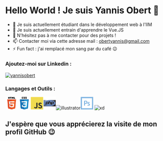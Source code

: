 # Hello World ! Je suis Yannis Obert 👋

- 🔭 Je suis actuellement étudiant dans le développement web à l'IIM
- 🌱 Je suis actuellement entrain d'apprendre le Vue.JS
- 💬 N'hésitez pas à me contacter pour des projets !
- 📫 Contacter moi via cette adresse mail : obertyannis@gmail.com
- ⚡ Fun fact : j'ai remplacé mon sang par du café 😉

### Ajoutez-moi sur Linkedin :

<a href="https://www.linkedin.com/in/yannis-obert-64226b191/" rel="nofollow"><img align="center" src="https://raw.githubusercontent.com/rahuldkjain/github-profile-readme-generator/master/src/images/icons/Social/linked-in-alt.svg" alt="yannisobert" height="30" width="40" style="max-width: 100%;"></a>


### Langages et Outils :

<img src="https://raw.githubusercontent.com/devicons/devicon/master/icons/html5/html5-original-wordmark.svg" alt="html5" width="40" height="40" style="max-width: 100%;"><img src="https://raw.githubusercontent.com/devicons/devicon/master/icons/css3/css3-original-wordmark.svg" alt="css3" width="40" height="40" style="max-width: 100%;"><img src="https://raw.githubusercontent.com/devicons/devicon/master/icons/javascript/javascript-original.svg" alt="javascript" width="40" height="40" style="max-width: 100%;"><img src="https://raw.githubusercontent.com/devicons/devicon/master/icons/php/php-original.svg" alt="php" width="40" height="40" style="max-width: 100%;"><img src="https://camo.githubusercontent.com/9e245893108b5ca27e7ac3d4a802d513f657b32aa7b5765bd92df7fb55d0ed54/68747470733a2f2f7777772e766563746f726c6f676f2e7a6f6e652f6c6f676f732f61646f62655f696c6c7573747261746f722f61646f62655f696c6c7573747261746f722d69636f6e2e737667" alt="illustrator" width="40" height="40" data-canonical-src="https://www.vectorlogo.zone/logos/adobe_illustrator/adobe_illustrator-icon.svg" style="max-width: 100%;"><img src="https://raw.githubusercontent.com/devicons/devicon/master/icons/photoshop/photoshop-line.svg" alt="photoshop" width="40" height="40" style="max-width: 100%;">
<img src="https://camo.githubusercontent.com/c205ecbe12500177d102169d97bc1c17c545155fdf5ec78c08d54ac53e5b38c1/68747470733a2f2f63646e2e776f726c64766563746f726c6f676f2e636f6d2f6c6f676f732f61646f62652d78642e737667" alt="xd" width="40" height="40" data-canonical-src="https://cdn.worldvectorlogo.com/logos/adobe-xd.svg" style="max-width: 100%;">

## J'espère que vous apprécierez la visite de mon profil GitHub 😉
<img src="https://media1.giphy.com/media/du3J3cXyzhj75IOgvA/giphy.gif?cid=ecf05e47qmgcphmvipdui5ow44hh9e5j0s0vwh9rljzj4fg8&amp;rid=giphy.gif&amp;ct=g" alt="Code Coding GIF by EscuelaDevRock" style="width: 500px; height: 488.542px; left: 0px; top: 0px; opacity: 0;">

